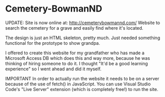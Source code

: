 # Cemetery-BowmanND
UPDATE: Site is now online at: http://cemeterybowmannd.com/
Website to search the cemetery for a grave and easily find where it's located.

The design is just an HTML skeleton, pretty much. Just needed something functional for the prototype to show grandpa.

I offered to create this website for my grandfather who has made a Microsoft Access DB which does this and way more, because he was thinking of hiring someone to do it.
I thought "It'd be a good learning experience" so I went ahead and did it myself.

IMPORTANT
In order to actually run the website it needs to be on a server because of the use of fetch() in JavaScript.
You can use Visual Studio Code's "Live Server" extension (which is completely free!) to run the site.
